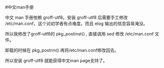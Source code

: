 #中文man手册

中文 man 手册依赖  groff-utf8。安装 groff-utf8 后需要手工修改 /etc/man.conf，这个对初学者有点难度。而且 elog 输出的信息容易淹没。

所以我修改了groff-utf8的 pkg_postinst() , 直接调用 sed 修改 /etc/man.conf 文件。

卸载的时候在 pkg_postrm() 再将/etc/man.conf修改回去。

所以安装 groff-utf8 就能获得中文man page支持了。
